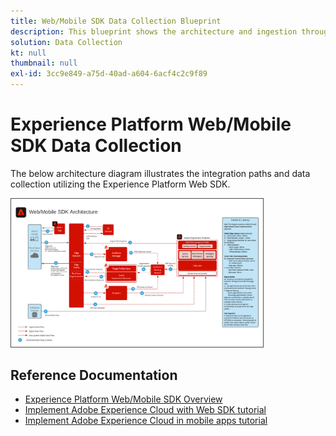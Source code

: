 ```yaml
---
title: Web/Mobile SDK Data Collection Blueprint
description: This blueprint shows the architecture and ingestion through the Experience Platform Web and Mobile SDK
solution: Data Collection
kt: null
thumbnail: null
exl-id: 3cc9e849-a75d-40ad-a604-6acf4c2c9f89
---
```

# Experience Platform Web/Mobile SDK Data Collection 

The below architecture diagram illustrates the integration paths and data collection utilizing the Experience Platform Web SDK.

<img src="assets/web_sdk_flow.png" alt="Reference architecture for implementation using the Experience Platform Web and Mobile SDK" style="width:80%; border:1px solid #4a4a4a" />

## Reference Documentation

* [Experience Platform Web/Mobile SDK Overview](https://experienceleague.adobe.com/docs/experience-platform/edge/home.html?lang=en)
* [Implement Adobe Experience Cloud with Web SDK tutorial](https://experienceleague.adobe.com/docs/platform-learn/implement-web-sdk/overview.html)
* [Implement Adobe Experience Cloud in mobile apps tutorial](https://experienceleague.adobe.com/docs/platform-learn/implement-mobile-sdk/overview.html)